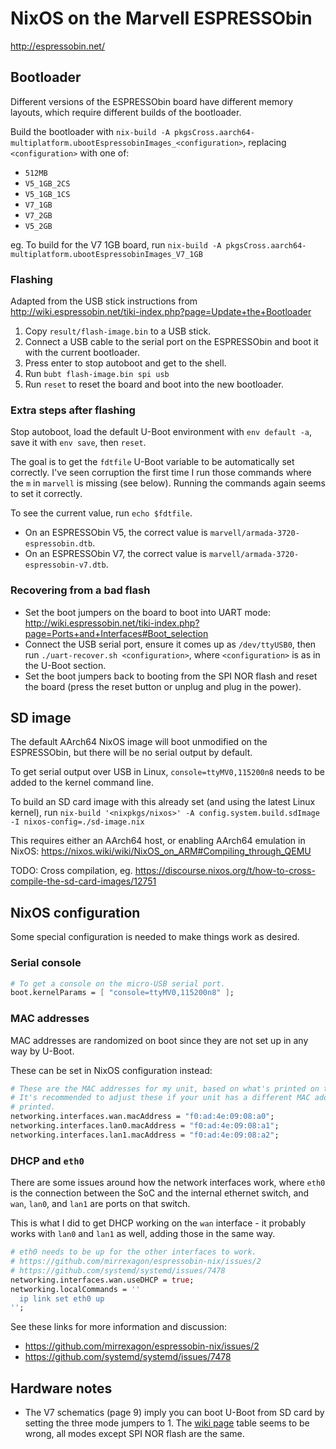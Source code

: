 # NixOS on the Marvell ESPRESSObin
http://espressobin.net/

## Bootloader
Different versions of the ESPRESSObin board have different memory layouts, which require different builds of the bootloader.

Build the bootloader with `nix-build -A pkgsCross.aarch64-multiplatform.ubootEspressobinImages_<configuration>`, replacing `<configuration>` with one of:
- `512MB `
- `V5_1GB_2CS `
- `V5_1GB_1CS `
- `V7_1GB `
- `V7_2GB `
- `V5_2GB `

eg. To build for the V7 1GB board, run `nix-build -A pkgsCross.aarch64-multiplatform.ubootEspressobinImages_V7_1GB`

### Flashing
Adapted from the USB stick instructions from http://wiki.espressobin.net/tiki-index.php?page=Update+the+Bootloader

1. Copy `result/flash-image.bin` to a USB stick.
1. Connect a USB cable to the serial port on the ESPRESSObin and boot it with the current bootloader.
1. Press enter to stop autoboot and get to the shell.
1. Run `bubt flash-image.bin spi usb`
1. Run `reset` to reset the board and boot into the new bootloader.

### Extra steps after flashing
Stop autoboot, load the default U-Boot environment with `env default -a`, save it with `env save`, then `reset`.

The goal is to get the `fdtfile` U-Boot variable to be automatically set correctly. I've seen corruption the first time I run those commands where the `m` in `marvell` is missing (see below). Running the commands again seems to set it correctly.

To see the current value, run `echo $fdtfile`.

- On an ESPRESSObin V5, the correct value is `marvell/armada-3720-espressobin.dtb`.
- On an ESPRESSObin V7, the correct value is `marvell/armada-3720-espressobin-v7.dtb`.

### Recovering from a bad flash
- Set the boot jumpers on the board to boot into UART mode: http://wiki.espressobin.net/tiki-index.php?page=Ports+and+Interfaces#Boot_selection
- Connect the USB serial port, ensure it comes up as `/dev/ttyUSB0`, then run `./uart-recover.sh <configuration>`, where `<configuration>` is as in the U-Boot section.
- Set the boot jumpers back to booting from the SPI NOR flash and reset the board (press the reset button or unplug and plug in the power).

## SD image
The default AArch64 NixOS image will boot unmodified on the ESPRESSObin, but there will be no serial output by default.

To get serial output over USB in Linux, `console=ttyMV0,115200n8` needs to be added to the kernel command line.

To build an SD card image with this already set (and using the latest Linux kernel), run `nix-build '<nixpkgs/nixos>' -A config.system.build.sdImage -I nixos-config=./sd-image.nix`

This requires either an AArch64 host, or enabling AArch64 emulation in NixOS: https://nixos.wiki/wiki/NixOS_on_ARM#Compiling_through_QEMU

TODO: Cross compilation, eg. https://discourse.nixos.org/t/how-to-cross-compile-the-sd-card-images/12751

## NixOS configuration
Some special configuration is needed to make things work as desired.

### Serial console
```nix
# To get a console on the micro-USB serial port.
boot.kernelParams = [ "console=ttyMV0,115200n8" ];
```

### MAC addresses
MAC addresses are randomized on boot since they are not set up in any way by U-Boot.

These can be set in NixOS configuration instead:

```nix
# These are the MAC addresses for my unit, based on what's printed on the case.
# It's recommended to adjust these if your unit has a different MAC address
# printed.
networking.interfaces.wan.macAddress = "f0:ad:4e:09:08:a0";
networking.interfaces.lan0.macAddress = "f0:ad:4e:09:08:a1";
networking.interfaces.lan1.macAddress = "f0:ad:4e:09:08:a2";
```

### DHCP and `eth0`
There are some issues around how the network interfaces work, where `eth0` is
the connection between the SoC and the internal ethernet switch, and `wan`,
`lan0`, and `lan1` are ports on that switch.

This is what I did to get DHCP working on the `wan` interface - it probably
works with `lan0` and `lan1` as well, adding those in the same way.

```nix
# eth0 needs to be up for the other interfaces to work.
# https://github.com/mirrexagon/espressobin-nix/issues/2
# https://github.com/systemd/systemd/issues/7478
networking.interfaces.wan.useDHCP = true;
networking.localCommands = ''
  ip link set eth0 up
'';
```

See these links for more information and discussion:

- https://github.com/mirrexagon/espressobin-nix/issues/2
- https://github.com/systemd/systemd/issues/7478

## Hardware notes
- The V7 schematics (page 9) imply you can boot U-Boot from SD card by setting the three mode jumpers to 1. The [wiki page](http://wiki.espressobin.net/tiki-index.php?page=Ports+and+Interfaces) table seems to be wrong, all modes except SPI NOR flash are the same.
